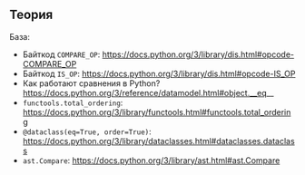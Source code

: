 ## Теория

База:
- Байткод `COMPARE_OP`: https://docs.python.org/3/library/dis.html#opcode-COMPARE_OP
- Байткод `IS_OP`: https://docs.python.org/3/library/dis.html#opcode-IS_OP
- Как работают сравнения в Python? https://docs.python.org/3/reference/datamodel.html#object.__eq__
- `functools.total_ordering`: https://docs.python.org/3/library/functools.html#functools.total_ordering
- `@dataclass(eq=True, order=True)`: https://docs.python.org/3/library/dataclasses.html#dataclasses.dataclass
- `ast.Compare`: https://docs.python.org/3/library/ast.html#ast.Compare
